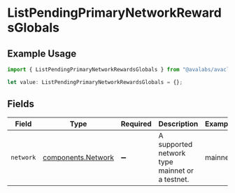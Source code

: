 # ListPendingPrimaryNetworkRewardsGlobals

## Example Usage

```typescript
import { ListPendingPrimaryNetworkRewardsGlobals } from "@avalabs/avacloud-sdk/models/operations";

let value: ListPendingPrimaryNetworkRewardsGlobals = {};
```

## Fields

| Field                                                    | Type                                                     | Required                                                 | Description                                              | Example                                                  |
| -------------------------------------------------------- | -------------------------------------------------------- | -------------------------------------------------------- | -------------------------------------------------------- | -------------------------------------------------------- |
| `network`                                                | [components.Network](../../models/components/network.md) | :heavy_minus_sign:                                       | A supported network type mainnet or a testnet.           | mainnet                                                  |